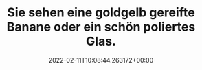 ---
date: '2022-02-11T10:08:44.263172+00:00'
found_at: '2014-12-02'
found_url: http://www.gasandmore.de/gas-co/anwendungen/
title: Sie sehen eine goldgelb gereifte Banane oder ein schön poliertes Glas.
---